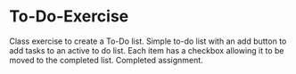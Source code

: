# To-Do-Exercise
Class exercise to create a To-Do list.
Simple to-do list with an add button to add tasks to an active to do list.
Each item has a checkbox allowing it to be moved to the completed list.
Completed assignment.

